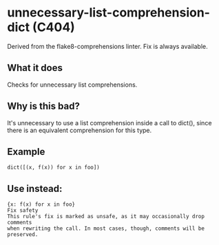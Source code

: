# unnecessary-list-comprehension-dict (C404)
Derived from the flake8-comprehensions linter.
Fix is always available.
## What it does
Checks for unnecessary list comprehensions.
## Why is this bad?
It's unnecessary to use a list comprehension inside a call to dict(),
since there is an equivalent comprehension for this type.
## Example
```
dict([(x, f(x)) for x in foo])
```
## Use instead:
```
{x: f(x) for x in foo}
Fix safety
This rule's fix is marked as unsafe, as it may occasionally drop comments
when rewriting the call. In most cases, though, comments will be preserved.
```